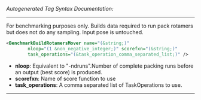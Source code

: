 <!-- THIS IS AN AUTOGENERATED FILE: Don't edit it directly, instead change the schema definition in the code itself. -->

_Autogenerated Tag Syntax Documentation:_

---
For benchmarking purposes only. Builds data required to run pack rotamers but does not do any sampling. Input pose is untouched.

```xml
<BenchmarkBuildRotamersMover name="(&string;)"
        nloop="(1 &non_negative_integer;)" scorefxn="(&string;)"
        task_operations="(&task_operation_comma_separated_list;)" />
```

-   **nloop**: Equivalent to "-ndruns".Number of complete packing runs before an output (best score) is produced.
-   **scorefxn**: Name of score function to use
-   **task_operations**: A comma separated list of TaskOperations to use.

---
